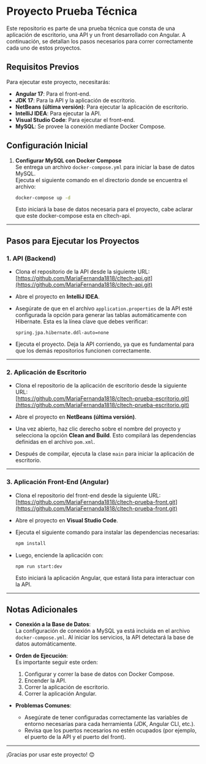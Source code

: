 # Proyecto Prueba Técnica

Este repositorio es parte de una prueba técnica que consta de una aplicación de escritorio, una API y un front desarrollado con Angular. A continuación, se detallan los pasos necesarios para correr correctamente cada uno de estos proyectos.

## Requisitos Previos

Para ejecutar este proyecto, necesitarás:

- **Angular 17**: Para el front-end.
- **JDK 17**: Para la API y la aplicación de escritorio.
- **NetBeans (última versión)**: Para ejecutar la aplicación de escritorio.
- **IntelliJ IDEA**: Para ejecutar la API.
- **Visual Studio Code**: Para ejecutar el front-end.
- **MySQL**: Se provee la conexión mediante Docker Compose.

## Configuración Inicial

1. **Configurar MySQL con Docker Compose**  
   Se entrega un archivo `docker-compose.yml` para iniciar la base de datos MySQL.  
   Ejecuta el siguiente comando en el directorio donde se encuentra el archivo:

   ```bash
   docker-compose up -d
   ```

   Esto iniciará la base de datos necesaria para el proyecto, cabe aclarar que este docker-compose esta en cltech-api.

---

## Pasos para Ejecutar los Proyectos

### 1. **API (Backend)**

- Clona el repositorio de la API desde la siguiente URL:  
  [https://github.com/MariaFernanda1818/cltech-api.git](https://github.com/MariaFernanda1818/cltech-api.git)

- Abre el proyecto en **IntelliJ IDEA**.

- Asegúrate de que en el archivo `application.properties` de la API esté configurada la opción para generar las tablas automáticamente con Hibernate. Esta es la línea clave que debes verificar:
  ```
  spring.jpa.hibernate.ddl-auto=none
  ```

- Ejecuta el proyecto. Deja la API corriendo, ya que es fundamental para que los demás repositorios funcionen correctamente.

---

### 2. **Aplicación de Escritorio**

- Clona el repositorio de la aplicación de escritorio desde la siguiente URL:  
  [https://github.com/MariaFernanda1818/cltech-prueba-escritorio.git](https://github.com/MariaFernanda1818/cltech-prueba-escritorio.git)

- Abre el proyecto en **NetBeans (última versión)**.

- Una vez abierto, haz clic derecho sobre el nombre del proyecto y selecciona la opción **Clean and Build**. Esto compilará las dependencias definidas en el archivo `pom.xml`.

- Después de compilar, ejecuta la clase `main` para iniciar la aplicación de escritorio.

---

### 3. **Aplicación Front-End (Angular)**

- Clona el repositorio del front-end desde la siguiente URL:  
  [https://github.com/MariaFernanda1818/cltech-prueba-front.git](https://github.com/MariaFernanda1818/cltech-prueba-front.git)

- Abre el proyecto en **Visual Studio Code**.

- Ejecuta el siguiente comando para instalar las dependencias necesarias:
  ```bash
  npm install
  ```

- Luego, enciende la aplicación con:
  ```bash
  npm run start:dev
  ```

  Esto iniciará la aplicación Angular, que estará lista para interactuar con la API.

---

## Notas Adicionales

- **Conexión a la Base de Datos**:  
  La configuración de conexión a MySQL ya está incluida en el archivo `docker-compose.yml`. Al iniciar los servicios, la API detectará la base de datos automáticamente.

- **Orden de Ejecución**:  
  Es importante seguir este orden:
    1. Configurar y correr la base de datos con Docker Compose.
    2. Encender la API.
    3. Correr la aplicación de escritorio.
    4. Correr la aplicación Angular.

- **Problemas Comunes**:
    - Asegúrate de tener configuradas correctamente las variables de entorno necesarias para cada herramienta (JDK, Angular CLI, etc.).
    - Revisa que los puertos necesarios no estén ocupados (por ejemplo, el puerto de la API y el puerto del front).

---

¡Gracias por usar este proyecto! 😊